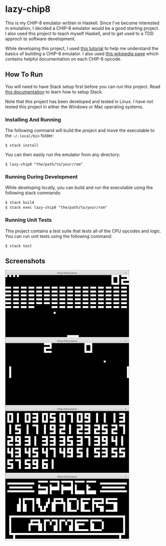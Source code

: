 # lazy-chip8

This is my CHIP-8 emulator written in Haskell. Since I've become interested in emulation, I decided a CHIP-8 emulator would be a good starting project. I also used this project to teach myself Haskell, and to get used to a TDD approch to software development.

While developing this project, I used <a href="http://www.multigesture.net/articles/how-to-write-an-emulator-chip-8-interpreter/">this tutorial</a> to help me understand the basics of building a CHIP-8 emulator. I also used <a href="https://en.wikipedia.org/wiki/CHIP-8">this wikipedia page</a> which contains helpful documentation on each CHIP-8 opcode.

## How To Run

You will need to have Stack setup first before you can run this project. Read <a href="https://docs.haskellstack.org/en/stable/README/">this documentation</a> to learn how to setup Stack.

Note that this project has been developed and tested in Linux. I have not tested this project in either the Windows or Mac operating systems. 

### Installing And Running

The following command will build the project and move the executable to the `~/.local/bin` folder:
```
$ stack install
```

You can then easily run the emulator from any directory:
```
$ lazy-chip8 "the/path/to/your/rom"
```

### Running During Development

While developing locally, you can build and run the executable using the following stack commands:
```
$ stack build
$ stack exec lazy-chip8 "the/path/to/your/rom"
```

### Running Unit Tests

This project contains a test suite that tests all of the CPU opcodes and logic. You can run unit tests using the following command:
```
$ stack test
```

## Screenshots

<p float="left">
  <img src="screenshots/BRIX.png" width="400" />
  <img src="screenshots/PONG.png" width="400" />
  <img src="screenshots/GUESS.png" width="400" />  
  <img src="screenshots/INVADERS.png" width="400" />
</p>
